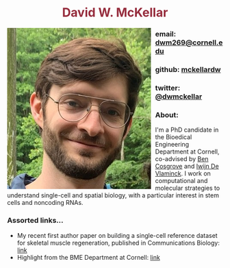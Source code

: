 <h1 align="center"
    style="color:#962d3d; font-weight: bold"> David W. McKellar </h1>

<img src="images/prof_pic.jpg"
     alt="On a walk somewhere in DC..."
     style="float: left; margin-right: 10px;" />

### email: <dwm269@cornell.edu>
### github: [mckellardw](https://github.com/mckellardw)
### twitter: [@dwmckellar](https://twitter.com/dwmckellar)

### About:
I'm a PhD candidate in the Bioedical Engineering Department at Cornell, co-advised by [Ben Cosgrove](https://cosgrovelab.bme.cornell.edu/) and [Iwijn De Vlaminck](https://devlaminck.bme.cornell.edu/). I work on computational and molecular strategies to understand single-cell and spatial biology, with a particular interest in stem cells and noncoding RNAs.

### Assorted links...
+ My recent first author paper on building a single-cell reference dataset for skeletal muscle regeneration, published in Communications Biology: [link](https://www.nature.com/articles/s42003-021-02810-x)
+ Highlight from the BME Department at Cornell: [link](https://www.bme.cornell.edu/spotlights/david-mckellar-phd-student)
